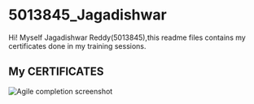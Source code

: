 # 5013845\_Jagadishwar



Hi! Myself Jagadishwar Reddy(5013845),this readme files contains my certificates done in my training sessions.



## My CERTIFICATES



![Agile completion screenshot](https://github.com/Jagadish1624/5013845_Jagadishwar/issues/1#issue-3255425287.png)
